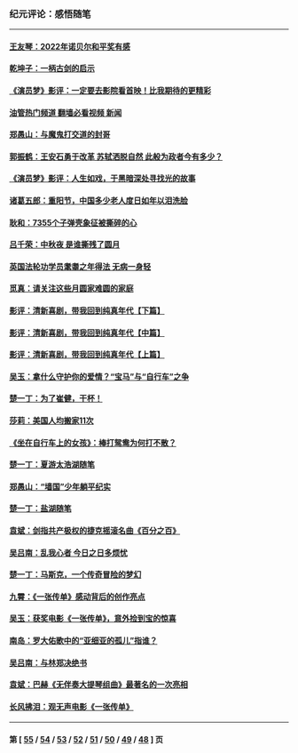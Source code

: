 ### 纪元评论：感悟随笔
---
#### [王友琴：2022年诺贝尔和平奖有感](../../pages/nsc1035/n13848079.md?10210330) 
#### [乾坤子：一柄古剑的启示](../../pages/nsc1035/n13841954.md?10210330) 
#### [《演员梦》影评：一定要去影院看首映！比我期待的更精彩](../../pages/nsc1035/n13840865.md?10210330) 
#### [油管热门频道 翻墙必看视频 新闻](ok?10210330)
#### [郑愚山：与魔鬼打交道的封哥](../../pages/nsc1035/n13840314.md?10210330) 
#### [郭振鹤：王安石勇于改革 苏轼洒脱自然 此般为政者今有多少？](../../pages/nsc1035/n13836901.md?10210330) 
#### [《演员梦》影评：人生如戏，于黑暗深处寻找光的故事](../../pages/nsc1035/n13832182.md?10210330) 
#### [诸葛五郎：重阳节，中国多少老人度日如年以泪洗脸](../../pages/nsc1035/n13831696.md?10210330) 
#### [耿和：7355个子弹壳象征被撕碎的心](../../pages/nsc1035/n13830612.md?10210330) 
#### [吕千荣：中秋夜 是谁撕残了圆月](../../pages/nsc1035/n13824365.md?10210330) 
#### [英国法轮功学员耄耋之年得法 无病一身轻](../../pages/nsc1035/n13821415.md?10210330) 
#### [觅真：请关注这些月圆家难圆的家庭](../../pages/nsc1035/n13817374.md?10210330) 
#### [影评：清新喜剧，带我回到纯真年代【下篇】](../../pages/nsc1035/n13806698.md?10210330) 
#### [影评：清新喜剧，带我回到纯真年代【中篇】](../../pages/nsc1035/n13806120.md?10210330) 
#### [影评：清新喜剧，带我回到纯真年代【上篇】](../../pages/nsc1035/n13805467.md?10210330) 
#### [吴玉：拿什么守护你的爱情？“宝马”与“自行车”之争](../../pages/nsc1035/n13804482.md?10210330) 
#### [楚一丁：为了崔健，干杯！](../../pages/nsc1035/n13802006.md?10210330) 
#### [莎莉：美国人均搬家11次](../../pages/nsc1035/n13801777.md?10210330) 
#### [《坐在自行车上的女孩》：棒打鸳鸯为何打不散？](../../pages/nsc1035/n13799272.md?10210330) 
#### [楚一丁：夏游太浩湖随笔](../../pages/nsc1035/n13796515.md?10210330) 
#### [郑愚山：“墙国”少年躺平纪实](../../pages/nsc1035/n13796701.md?10210330) 
#### [楚一丁：盐湖随笔](../../pages/nsc1035/n13796541.md?10210330) 
#### [袁斌：剑指共产极权的捷克摇滚名曲《百分之百》](../../pages/nsc1035/n13777612.md?10210330) 
#### [吴吕南：乱我心者 今日之日多烦忧](../../pages/nsc1035/n13777510.md?10210330) 
#### [楚一丁：马斯克，一个传奇冒险的梦幻](../../pages/nsc1035/n13777160.md?10210330) 
#### [九霄：《一张传单》感动背后的创作亮点](../../pages/nsc1035/n13773830.md?10210330) 
#### [吴玉：获奖电影《一张传单》，意外捡到宝的惊喜](../../pages/nsc1035/n13772014.md?10210330) 
#### [南岛：罗大佑歌中的“亚细亚的孤儿”指谁？](../../pages/nsc1035/n13765051.md?10210330) 
#### [吴吕南：与林郑决绝书](../../pages/nsc1035/n13764053.md?10210330) 
#### [袁斌：巴赫《无伴奏大提琴组曲》最著名的一次亮相](../../pages/nsc1035/n13762193.md?10210330) 
#### [长风拂泪：观无声电影《一张传单》](../../pages/nsc1035/n13759939.md?10210330) 

---
#### 第 [ [55](./55.md?10210330) / [54](./54.md?10210330) / [53](./53.md?10210330) / [52](./52.md?10210330) / [51](./51.md?10210330) / [50](./50.md?10210330) / [49](./49.md?10210330) / [48](./48.md?10210330) ] 页
